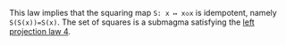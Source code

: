 This law implies that the squaring map `S: x ↦ x◇x` is idempotent, namely `S(S(x))=S(x)`.  The set of squares is a submagma satisfying the [left projection law 4](https://teorth.github.io/equational_theories/implications/?4).
